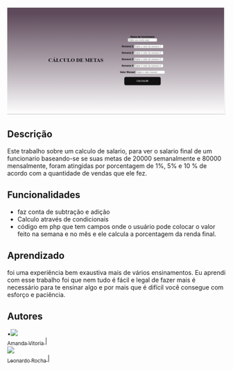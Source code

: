   
  ![imagem](imagem/Captura%20de%20tela%202024-03-27%20095538.png)
  
  
  
  
  
  
  
## Descrição
  
Este trabalho sobre um  calculo de salario, para ver o salario final de um funcionario baseando-se se suas metas de 20000 semanalmente e 80000 mensalmente, foram atingidas por porcentagem de 1%, 5% e 10 % de  acordo com a quantidade de vendas que ele fez.


## Funcionalidades

* faz conta de subtração e adição
* Calculo através de condicionais 
* código em php que tem campos onde o usuário pode colocar o valor feito na semana e no mês e ele calcula a porcentagem da renda final.









## Aprendizado

foi uma experiência bem exaustiva mais de vários ensinamentos.
Eu aprendi com esse trabalho foi que nem tudo é fácil e legal de fazer mais é necessário para te ensinar algo e por mais que é difícil você consegue com esforço e paciência.




## Autores
•[<img loading="lazy" src="https://avatars.githubusercontent.com/u/127847936?v=4" width=115><br><sub>Amanda Vitoria </sub>](https://github.com/amandvitoria)|  <br>
[<img loading="lazy" src="https://avatars.githubusercontent.com/u/86802310?v=4" width=115><br><sub>Leonardo Rocha </sub>](https://github.com/LeonardoRochaMarista) | 






